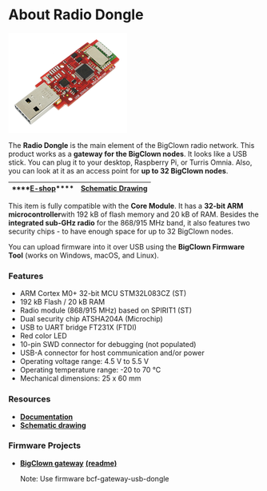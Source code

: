 # About Radio Dongle

![](../.gitbook/assets/_basics_module-overview_usb-dongle.png)

The **Radio Dongle** is the main element of the BigClown radio network. This product works as a **gateway for the BigClown nodes**. It looks like a USB stick. You can plug it to your desktop, Raspberry Pi, or Turris Omnia. Also, you can look at it as an access point for **up to 32 BigClown nodes**.

| \*\*\*\*[**E-shop**](https://shop.bigclown.com/radio-dongle)\*\*\*\* | [**Schematic Drawing**](https://github.com/bigclownlabs/bc-hardware/tree/master/out/bc-usb-dongle) |
| :---: | :---: |


This item is fully compatible with the **Core Module**. It has a **32-bit ARM microcontroller**with 192 kB of flash memory and 20 kB of RAM. Besides the **integrated sub-GHz radio** for the 868/915 MHz band, it also features two security chips - to have enough space for up to 32 BigClown nodes.

You can upload firmware into it over USB using the **BigClown Firmware Tool** \(works on Windows, macOS, and Linux\).

### Features <a id="features"></a>

* ARM Cortex M0+ 32-bit MCU STM32L083CZ \(ST\)
* 192 kB Flash / 20 kB RAM
* Radio module \(868/915 MHz\) based on SPIRIT1 \(ST\)
* Dual security chip ATSHA204A \(Microchip\)
* USB to UART bridge FT231X \(FTDI\)
* Red color LED
* 10-pin SWD connector for debugging \(not populated\)
* USB-A connector for host communication and/or power
* Operating voltage range: 4.5 V to 5.5 V
* Operating temperature range: -20 to 70 °C
* Mechanical dimensions: 25 x 60 mm

### Resources <a id="resources"></a>

* [**Documentation**](about-radio-dongle.md)
* [**Schematic drawing**](https://github.com/bigclownlabs/bc-hardware/tree/master/out/bc-usb-dongle)

### Firmware Projects <a id="firmware-projects"></a>

* [**BigClown gateway**](https://github.com/bigclownlabs/bcf-gateway/releases) [**\(readme\)**](https://github.com/bigclownlabs/bcf-gateway/blob/master/README.md)

  Note: Use firmware bcf-gateway-usb-dongle

